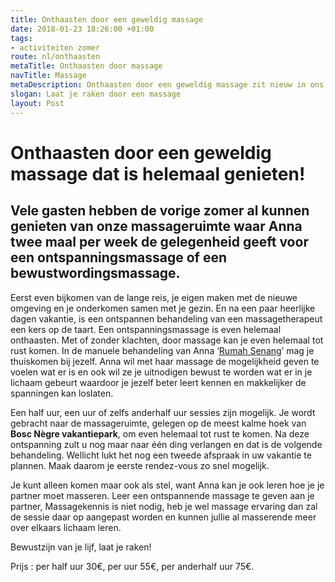 ```yaml
---
title: Onthaasten door een geweldig massage
date: 2018-01-23 18:26:00 +01:00
tags:
- activiteiten zomer
route: nl/onthaasten
metaTitle: Onthaasten door massage
navTitle: Massage
metaDescription: Onthaasten door een geweldig massage zit nieuw in ons aanbod.
slogan: Laat je raken door een massage
layout: Post
---
```


# Onthaasten door een geweldig massage dat is helemaal genieten!

## Vele gasten hebben de vorige zomer al kunnen genieten van onze massageruimte waar Anna twee maal per week de gelegenheid geeft voor een ontspanningsmassage of een bewustwordingsmassage. 

Eerst even bijkomen van de lange reis, je eigen maken met de nieuwe omgeving en je onderkomen samen met je gezin. En na een paar heerlijke dagen vakantie, is een ontspannen behandeling van een massagetherapeut een kers op de taart. 
Een ontspanningsmassage is even helemaal onthaasten. Met of zonder klachten, door massage kan je even helemaal tot rust komen. In de manuele behandeling van Anna ‘[Rumah Senang](http://www.rumah-senang.nl/)’ mag je thuiskomen bij jezelf. Anna wil met haar massage de mogelijkheid geven te voelen wat er is en ook wil ze je uitnodigen bewust te worden wat er in je lichaam gebeurt waardoor je jezelf beter leert kennen en makkelijker de spanningen kan loslaten.

Een half uur, een uur of zelfs anderhalf uur sessies zijn mogelijk. Je wordt gebracht naar de massageruimte, gelegen op de meest kalme hoek van **Bosc Nègre vakantiepark**, om even helemaal tot rust te komen. Na deze ontspanning zult u nog maar naar één ding verlangen en dat is de volgende behandeling. Wellicht lukt het nog een tweede afspraak in uw vakantie te plannen. Maak daarom je eerste rendez-vous zo snel mogelijk. 

Je kunt alleen komen maar ook als stel, want Anna kan je ook leren hoe je je partner moet masseren. Leer een ontspannende massage te geven aan je partner, Massagekennis is niet nodig, heb je wel massage ervaring dan zal de sessie daar op aangepast worden en kunnen jullie al masserende meer over elkaars lichaam leren.

Bewustzijn van je lijf, laat je raken!


Prijs :
per half uur 30€, per uur 55€, per anderhalf uur 75€. 
